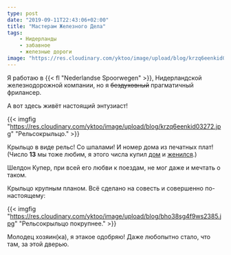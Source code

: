 ```yaml
---
type: post
date: "2019-09-11T22:43:06+02:00"
title: "Мастерам Железного Дела"
tags:
    - Нидерланды
    - забавное
    - железные дороги
image: "https://res.cloudinary.com/yktoo/image/upload/blog/krzq6eenkid03272.jpg"
---
```


Я работаю в {{< fl "Nederlandse Spoorwegen" >}}, Нидерландской железнодорожной компании, но я ~~бездуховный~~ прагматичный фрилансер.

А вот здесь живёт настоящий энтузиаст!

<!--more-->

{{< imgfig "https://res.cloudinary.com/yktoo/image/upload/blog/krzq6eenkid03272.jpg" "Рельсокрыльцо." >}}

Крыльцо в виде рельс! Со шпалами! И номер дома из печатных плат! (Число **13** мы тоже любим, я этого числа купил [дом](0234) и [женился](0345).)

Шелдон Купер, при всей его любви к поездам, не мог даже и мечтать о таком.

Крыльцо крупным планом. Всё сделано на совесть и совершенно по-настоящему:

{{< imgfig "https://res.cloudinary.com/yktoo/image/upload/blog/bho38sg4f9ws2385.jpg" "Рельсокрыльцо покрупнее." >}}

Молодец хозяин(ка), я этакое одобряю! Даже любопытно стало, что там, за этой дверью.
